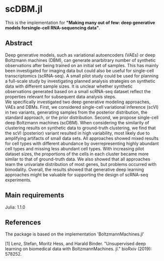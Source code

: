 # scDBM.jl  
This is the implementation for **"Making many out of few: deep generative models forsingle-cell RNA-sequencing data"**.

## Abstract  
Deep generative models, such as variational autoencoders (VAEs) or deep Boltzmann machines (DBM), can generate anarbitrary number of synthetic observations after being trained on an initial set of samples. This has mainly been investigated for imaging data but could also be useful for single-cell transcriptomics (scRNA-seq). A small pilot study could be used for planning a full-scale study by investigating planned analysis strategies on synthetic data with different sample sizes. It is unclear whether synthetic observations generated based on a small scRNA-seq dataset reflect the properties relevant for subsequent data analysis steps.  
We specifically investigated two deep generative modeling approaches, VAEs and DBMs.  First, we considered single-cell variational inference (scVI) in two variants, generating samples from the posterior distribution, the standard approach, or the prior distribution.  Second, we propose single-cell deep Boltzmann machines (scDBM). When considering the similarity of clustering results on synthetic data to ground-truth clustering, we find that the scVI (posterior) variant resulted in high variability, most likely due to amplifying artifacts of small data sets.  All approaches showed mixed results for cell types with different abundance by overrepresenting highly abundant cell types and missing less abundant cell types. With increasing pilot dataset sizes, the proportions of the cells in each cluster became more similar to that of ground-truth data. We also showed that all approaches learn the univariate distribution of most genes, but problems occurred with bimodality. Overall, the results showed that generative deep learning approaches might be valuable for supporting the design of scRNA-seq experiments.

## Main requirements  
Julia: 1.1.0

## References  

The package is based on the implementation 'BoltzmannMachines.jl'

[1] Lenz, Stefan, Moritz Hess, and Harald Binder. "Unsupervised deep learning on biomedical data with BoltzmannMachines. jl." bioRxiv (2019): 578252.

